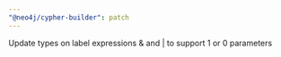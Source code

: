 ```yaml
---
"@neo4j/cypher-builder": patch
---
```


Update types on label expressions & and | to support 1 or 0 parameters
